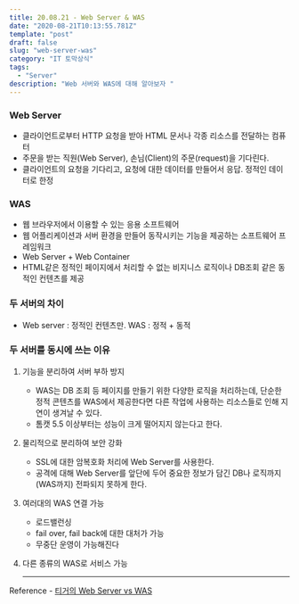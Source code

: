 ```yaml
---
title: 20.08.21 - Web Server & WAS
date: "2020-08-21T10:13:55.781Z"
template: "post"
draft: false
slug: "web-server-was"
category: "IT 토막상식"
tags:
  - "Server"
description: "Web 서버와 WAS에 대해 알아보자 "
---
```


### Web Server
- 클라이언트로부터 HTTP 요청을 받아 HTML 문서나 각종 리소스를 전달하는 컴퓨터
- 주문을 받는 직원(Web Server), 손님(Client)의 주문(request)을 기다린다.
- 클라이언트의 요청을 기다리고, 요청에 대한 데이터를 만들어서 응답. 정적인 데이터로 한정


### WAS
- 웹 브라우저에서 이용할 수 있는 응용 소프트웨어
- 웹 어플리케이션과 서버 환경을 만들어 동작시키는 기능을 제공하는 소프트웨어 프레임워크
- Web Server + Web Container
- HTML같은 정적인 페이지에서 처리할 수 없는 비지니스 로직이나 DB조회 같은 동적인 컨텐츠를 제공

### 두 서버의 차이
- Web server : 정적인 컨텐츠만. WAS : 정적 + 동적 

### 두 서버를 동시에 쓰는 이유
1. 기능을 분리하여 서버 부하 방지
	- WAS는 DB 조회 등 페이지를 만들기 위한 다양한 로직을 처리하는데, 단순한 정적 콘텐츠를 WAS에서 제공한다면 다른 작업에 사용하는 리소스들로 인해 지연이 생겨날 수 있다.
	- 톰캣 5.5 이상부터는 성능이 크게 떨어지지 않는다고 한다.

2. 물리적으로 분리하여 보안 강화
	- SSL에 대한 암복호화 처리에 Web Server를 사용한다.
	- 공격에 대해 Web Server를 앞단에 두어 중요한 정보가 담긴 DB나 로직까지 (WAS까지) 전파되지 못하게 한다.

2. 여러대의 WAS 연결 가능
	- 로드밸런싱
	- fail over, fail back에 대한 대처가 가능
	- 무중단 운영이 가능해진다

4. 다른 종류의 WAS로 서비스 가능
<br><hr>


Reference - [티거의 Web Server vs WAS](https://youtu.be/F_vBAbjj4Pk)

